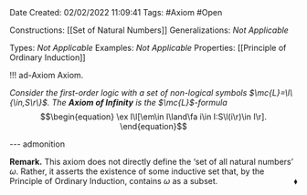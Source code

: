<br />
<br />

Date Created: 02/02/2022 11:09:41
Tags: #Axiom #Open 

Constructions: [[Set of Natural Numbers]]
Generalizations: _Not Applicable_

Types: _Not Applicable_
Examples: _Not Applicable_ 
Properties: [[Principle of Ordinary Induction]]

!!! ad-Axiom Axiom.

_Consider the first-order logic with a set of non-logical symbols $\mc{L}=\l\{\in,S\r\}$. The **Axiom of Infinity** is the $\mc{L}$-formula_
$$\begin{equation}
    \ex I\l[\em\in I\land\fa i\in I:S\l(i\r)\in I\r].
\end{equation}$$

--- admonition

**Remark.** This axiom does not directly define the $\textrm{`}$set of all natural numbers$\textrm{'}$ $\omega$. Rather, it asserts the existence of some inductive set that, by the Principle of Ordinary Induction, contains $\omega$ as a subset.<span style="float:right;">$\blacklozenge$</span>
